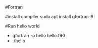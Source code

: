 #Fortran

#install compiler
sudo apt install gfortran-9

#Run hello world
* gfortran -o hello hello.f90
* ./hello